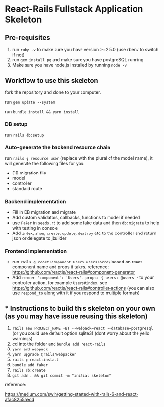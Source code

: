 # React-Rails Fullstack Application Skeleton

## Pre-requisites

1. run `ruby -v` to make sure you have version >=2.5.0 (use rbenv to switch if not)
2. run `gem install pg` and make sure you have postgreSQL running
3. Make sure you have node.js installed by running `node -v`

## Workflow to use this skeleton

fork the repository and clone to your computer.

run `gem update --system`

run `bundle install && yarn install`

### DB setup

run `rails db:setup`

### Auto-generate the backend resource chain

run `rails g resource user` (replace with the plural of the model name), it will generate the following files for you:

- DB migration file
- model
- controller
- standard route

### Backend implementation

- Fill in DB migration and migrate
- Add custom validators, callbacks, functions to model if needed
- use `Faker` in `seeds.rb` to add some fake data and then `db:migrate` to help with testing in console
- Add `index`, `show`, `create`, `update`, `destroy` etc to the controller and return json or delegate to jbuilder

### Frontend implementation

- run `rails g react:component Users users:array` based on react component name and props it takes. reference: https://github.com/reactjs/react-rails#component-generator
- Add `render 'component': 'Users', props: { users: @users }` to your controller action, for example `Users#index`. see https://github.com/reactjs/react-rails#controller-actions (you can also use `respond_to` along with it if you respond to multiple formats)

## \* Instructions to build this skeleton on your own (as you may have issue reusing this skeleton)

1. `rails new PROJECT_NAME -BT --webpack=react --database=postgresql` (or you could use default option sqlite3) (dont worry about the yello warnings)
2. cd into the folder and `bundle add react-rails`
3. `yarn add webpack`
4. `yarn upgrade @rails/webpacker`
5. `rails g react:install`
6. `bundle add faker`
7. `rails db:create`
8. `git add . && git commit -m "initial skeleton"`

reference:

https://medium.com/swlh/getting-started-with-rails-6-and-react-afac8255aecd
